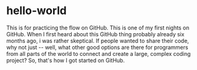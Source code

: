 # hello-world
This is for practicing the flow on GitHub.
  This is one of my first nights on GitHub. When I first heard about this GitHub thing probably already six months ago, i was rather skeptical. If people wanted to share their code, why not just -- well, what other good options are there for programmers from all parts of the world to connect and create a large, complex coding project?
  So, that's how I got started on GitHub. 
